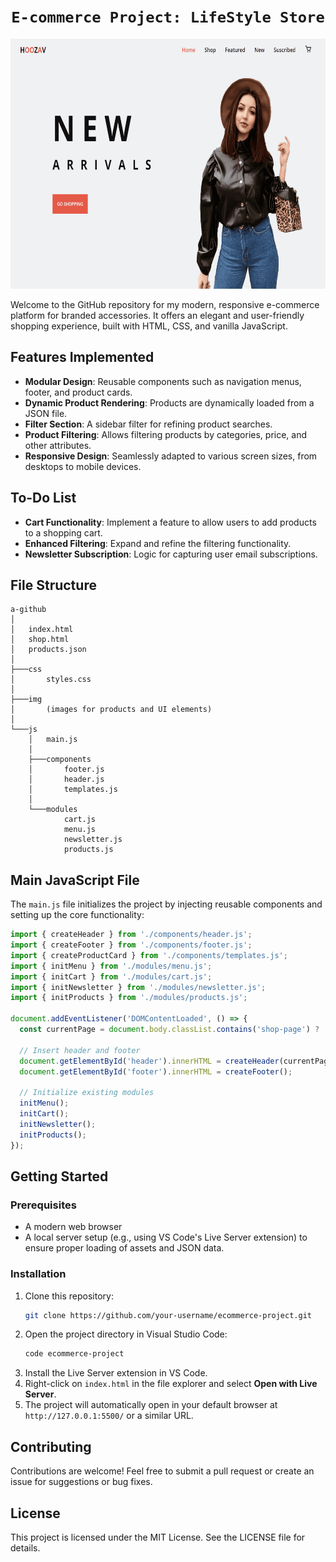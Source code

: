 # <h1 align=center> **`E-commerce Project: LifeStyle Store`** </h1>

<p align="center">
    <img src="./img/portrait.png"  height=400>
    
</p>

Welcome to the GitHub repository for my modern, responsive e-commerce platform for branded accessories. It offers an elegant and user-friendly shopping experience, built with HTML, CSS, and vanilla JavaScript.

## Features Implemented

- **Modular Design**: Reusable components such as navigation menus, footer, and product cards.
- **Dynamic Product Rendering**: Products are dynamically loaded from a JSON file.
- **Filter Section**: A sidebar filter for refining product searches.
- **Product Filtering**: Allows filtering products by categories, price, and other attributes.
- **Responsive Design**: Seamlessly adapted to various screen sizes, from desktops to mobile devices.


## To-Do List

- **Cart Functionality**: Implement a feature to allow users to add products to a shopping cart.
- **Enhanced Filtering**: Expand and refine the filtering functionality.
- **Newsletter Subscription**: Logic for capturing user email subscriptions.

## File Structure

```
a-github
│
│   index.html
│   shop.html
│   products.json
│
├───css
│       styles.css
│
├───img
│       (images for products and UI elements)
│
└───js
    │   main.js
    │
    ├───components
    │       footer.js
    │       header.js
    │       templates.js
    │
    └───modules
            cart.js
            menu.js
            newsletter.js
            products.js
```

## Main JavaScript File

The `main.js` file initializes the project by injecting reusable components and setting up the core functionality:

```javascript
import { createHeader } from './components/header.js';
import { createFooter } from './components/footer.js';
import { createProductCard } from './components/templates.js';
import { initMenu } from './modules/menu.js';
import { initCart } from './modules/cart.js';
import { initNewsletter } from './modules/newsletter.js';
import { initProducts } from './modules/products.js';

document.addEventListener('DOMContentLoaded', () => {
  const currentPage = document.body.classList.contains('shop-page') ? 'shop' : 'index';  

  // Insert header and footer
  document.getElementById('header').innerHTML = createHeader(currentPage);
  document.getElementById('footer').innerHTML = createFooter();

  // Initialize existing modules
  initMenu();
  initCart();
  initNewsletter();
  initProducts();
});
```

## Getting Started

### Prerequisites

- A modern web browser
- A local server setup (e.g., using VS Code's Live Server extension) to ensure proper loading of assets and JSON data.

### Installation

1. Clone this repository:
   ```bash
   git clone https://github.com/your-username/ecommerce-project.git
   ```
2. Open the project directory in Visual Studio Code:
   ```bash
   code ecommerce-project
   ```
3. Install the Live Server extension in VS Code.
4. Right-click on `index.html` in the file explorer and select **Open with Live Server**.
5. The project will automatically open in your default browser at `http://127.0.0.1:5500/` or a similar URL.

## Contributing

Contributions are welcome! Feel free to submit a pull request or create an issue for suggestions or bug fixes.

## License

This project is licensed under the MIT License. See the LICENSE file for details.




